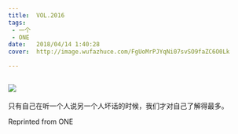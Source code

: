 ```yaml
---
title:	VOL.2016
tags:
 - 一个
 - ONE
date:	2018/04/14 1:40:28
cover:	http://image.wufazhuce.com/FgUoMrPJYqNi07svSO9faZC6O0Lk

---
```

![](http://image.wufazhuce.com/FgUoMrPJYqNi07svSO9faZC6O0Lk)
---

只有自己在听一个人说另一个人坏话的时候，我们才对自己了解得最多。
 
Reprinted from ONE
